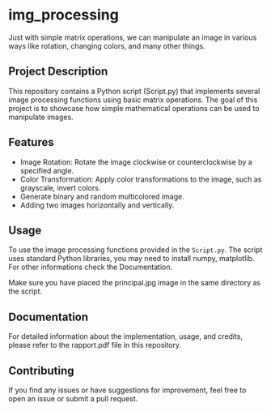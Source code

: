 # img_processing

Just with simple matrix operations, we can manipulate an image in various ways like rotation, changing colors, and many other things.

## Project Description

This repository contains a Python script (Script.py) that implements several image processing functions using basic matrix operations. The goal of this project is to showcase how simple mathematical operations can be used to manipulate images.

## Features

- Image Rotation: Rotate the image clockwise or counterclockwise by a specified angle.
- Color Transformation: Apply color transformations to the image, such as grayscale, invert colors.
- Generate binary and random multicolored image.
- Adding two images horizontally and vertically.
## Usage

To use the image processing functions provided in the `Script.py`. The script uses standard Python libraries, you may need to install numpy, matplotlib.
For other informations check the Documentation.

Make sure you have placed the principal.jpg image in the same directory as the script.

## Documentation

For detailed information about the implementation, usage, and credits, please refer to the rapport.pdf file in this repository.

## Contributing

If you find any issues or have suggestions for improvement, feel free to open an issue or submit a pull request.


